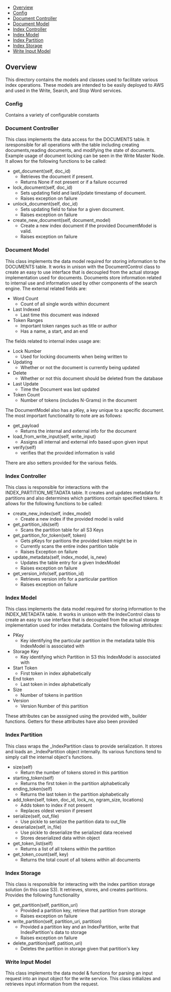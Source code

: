 - [Overview](#overview)
- [Config](#config)
- [Document Controller](#document-controller)
- [Document Model](#document-model)
- [Index Controller](#index-controller)
- [Index Model](#index-model)
- [Index Partition](#index-partition)
- [Index Storage](#index-storage)
- [Write Input Model](#write-input-model)

## Overview

This directory contains the models and classes used to facilitate various index operations.
These models are intended to be easily deployed to AWS and used in the Write, Search, and Stop Word services.

### Config

Contains a variety of configurable constants

### Document Controller

This class implements the data access for the DOCUMENTS table. 
It isresponsible for all operations with the table including 
creating documents,reading documents, and modifying the state of documents. 
Example usage of document locking can be seen in the Write Master Node. 
It allows for the following functions to be called:

* get_document(self, doc_id)
  * Retrieves the document if present. 
  * Returns None if not present or if a failure occurred
* lock_document(self, doc_id)
  * Sets updating field and lastUpdate timestamp of document.
  * Raises exception on failure
* unlock_document(self, doc_id)
  * Sets updating field to false for a given document.
  * Raises exception on failure
* create_new_document(self, document_model)
  * Create a new index document if the provided DocumentModel is valid.
  * Raises exception on failure

### Document Model

This class implements the data model required for storing information
to the DOCUMENTS table. It works in unison with the DocumentControl
class to create an easy to use interface that is decoupled from the actual
storage implementation used for documents. 
Documents store information related to internal use and information used by 
other components of the search engine. The external related fields are:

* Word Count
  * Count of all single words within document
* Last Indexed
  * Last time this document was indexed
* Token Ranges
  * Important token ranges such as title or author
  * Has a name, a start, and an end
  
The fields related to internal index usage are:
 
* Lock Number
  * Used for locking documents when being written to
* Updating
  * Whether or not the document is currently being updated
* Delete
  * Whether or not this document should be deleted from the database
* Last Update
  * Time the Document was last updated
* Token Count
  * Number of tokens (includes N-Grams) in the document
  
The DocumentModel also has a pKey, a key unique to a specific document. 
The most important functionality to note are as follows:

* get_payload
  * Returns the internal and external info for the document
* load_from_write_input(self, write_input)
  * Assigns all internal and external info based upon given input
* verify(self)
  * verifies that the provided information is valid
 
There are also setters provided for the various fields.

### Index Controller

This class is responsible for interactions with the
INDEX_PARTITION_METADATA table. It creates and updates metadata for
partitions and also determines which partitions contain specified tokens.
It allows for the following functions to be called:

* create_new_index(self, index_model)
  * Create a new index if the provided model is valid
* get_partition_ids(self)
  * Scans the partition table for all S3 Keys
* get_partition_for_token(self, token)
  * Gets pKeys for paritions the provided token might be in
  * Currently scans the entire index partition table
  * Raises Exception on failure
* update_metadata(self, index_model, is_new)
  * Updates the table entry for a given IndexModel
  * Raises exception on failure
* get_version_info(self, partition_id)
  * Retrieves version info for a particular partition
  * Raises exception on failure
  
### Index Model

This class implements the data model required for storing information
to the INDEX_METADATA table. It works in unison with the IndexControl
class to create an easy to use interface that is decoupled from the actual
storage implementation used for index metadata.
Contains the following attributes:

* PKey
  * Key identifying the particular partition in the metadata table this IndexModel is associated with
* Storage Key
  * Key identifying which Partition in S3 this IndexModel is associated with
* Start Token
  * First token in index alphabetically
* End token
  * Last token in index alphabetically
* Size
  * Number of tokens in partition
* Version
  * Version Number of this partition
  
These attributes can be asssigned using the provided with_ builder functions.
Getters for these attributes have also been provided

### Index Partition
This class wraps the _IndexPartition class to provide serialization. 
It stores and loads an _IndexPartition object internally. 
Its various functions tend to simply call the internal object's functions. 

* size(self)
  * Return the number of tokens stored in this partition
* starting_token(self)
  * Returns the first token in the partition alphabetically
* ending_token(self)
  * Returns the last token in the partition alphabetically
* add_token(self, token, doc_id, lock_no, ngram_size, locations)
  * Adds token to index if not present
  * Replaces oldest version if present
* serialize(self, out_file)
  * Use pickle to serialize the partition data to out_file
* deserialize(self, in_file)
  * Use pickle to deserialize the serialized data received
  * Stores deserialized data within object
* get_token_list(self)
  * Returns a list of all tokens within the partition
* get_token_count(self, key)
  * Returns the total count of all tokens within all documents
  
### Index Storage

This class is responsible for interacting with the index partition storage
solution (in this case S3). It retrieves, stores, and creates partitions. 
Provides the following functionality

* get_partition(self, partition_uri)
  * Provided a partition key, retrieve that partition from storage
  * Raises exception on failure
* write_partition(self, partition_uri, partition)
  * Provided a partition key and an IndexPartition, write that IndexPartition's data to storage
  * Raises exception on failure
* delete_partition(self, patition_uri)
  * Deletes the partition in storage given that partition's key
  
### Write Input Model

This class implements the data model & functions for parsing an
input request into an input object for the write service. This
class initializes and retrieves input information from the request.
